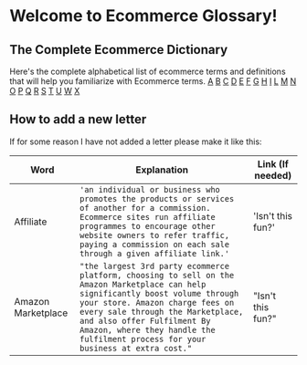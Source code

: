 # Welcome to Ecommerce Glossary!



## The Complete Ecommerce Dictionary

Here's the complete alphabetical list of ecommerce terms and definitions that will help you familiarize with Ecommerce terms.
  [A](letters/a.md)   [B](letters/b.md)  [C]()  [D]()  [E]()  [F]()  [G]() [H]() [I]()  [L]() [M]() [N]()  [O]()  [P]()  [Q]() [R]() [S]() [T]() [U]() [W]() [X]()





## How to add a new letter

If for some reason I have not added a letter please make it like this:

|     Word       |        Explanation            |Link (If needed)             |
|----------------|-------------------------------|-----------------------------|
|Affiliate       |`'an individual or business who promotes the products or services of another for a commission. Ecommerce sites run affiliate programmes to encourage other website owners to refer traffic, paying a commission on each sale through a given affiliate link.'`            |'Isn't this fun?'            |
|Amazon Marketplace    |`"the largest 3rd party ecommerce platform, choosing to sell on the Amazon Marketplace can help significantly boost volume through your store. Amazon charge fees on every sale through the Marketplace, and also offer Fulfilment By Amazon, where they handle the fulfilment process for your business at extra cost."`            |"Isn't this fun?"            |
